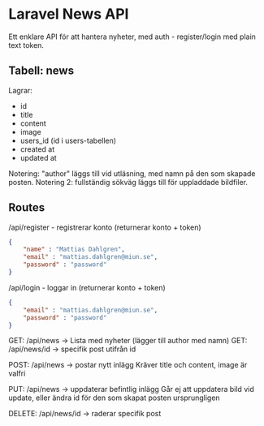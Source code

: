# Laravel News API
Ett enklare API för att hantera nyheter, med auth - register/login med plain text token.

## Tabell: news
Lagrar:
* id
* title
* content
* image 
* users_id (id i users-tabellen)
* created at
* updated at

Notering: "author" läggs till vid utläsning, med namn på den som skapade posten.
Notering 2: fullständig sökväg läggs till för uppladdade bildfiler.

## Routes
/api/register - registrerar konto (returnerar konto + token)
```json
{
    "name" : "Mattias Dahlgren",
    "email" : "mattias.dahlgren@miun.se",
    "password" : "password"
}
```

/api/login - loggar in (returnerar konto + token)
```json
{
    "email" : "mattias.dahlgren@miun.se",
    "password" : "password"
}
```

GET: /api/news -> Lista med nyheter (lägger till author med namn) 
GET: /api/news/id -> specifik post utifrån id

POST: /api/news -> postar nytt inlägg
Kräver title och content, image är valfri

PUT: /api/news -> uppdaterar befintlig inlägg 
Går ej att uppdatera bild vid update, eller ändra id för den som skapat posten ursprungligen

DELETE: /api/news/id -> raderar specifik post
